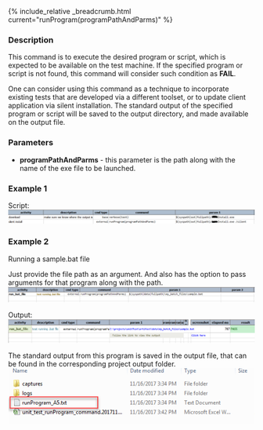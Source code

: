 {% include_relative _breadcrumb.html current="runProgram(programPathAndParms)" %}


### Description
This command is to execute the desired program or script, which is expected to be available on the test machine. If the
specified program or script is not found, this command will consider such condition as **FAIL**.

One can consider using this command as a technique to incorporate existing tests that are developed via a different
toolset, or to update client application via silent installation.  The standard output of the specified program or
script will be saved to the output directory, and made available on the output file.


### Parameters
- **programPathAndParms** \- this parameter is the path along with the name of the exe file to be launched.


### Example 1
Script:<br/>
![script](image/runProgram_01.png)


### Example 2
Running a sample.bat file

Just provide the file path as an argument. And also has the option to pass arguments for that program along with the 
path.
![script](image/runProgram_02.png)

Output:
![output](image/runProgram_03.png)

The standard output from this program is saved in the output file, that can be found in the corresponding project 
output folder.
![output2](image/runProgram_04.png)
